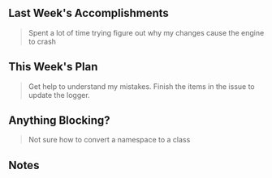 ## Last Week's Accomplishments
 
> Spent a lot of time trying figure out why my changes cause the engine to crash

## This Week's Plan

> Get help to understand my mistakes. Finish the items in the issue to update the logger.
> 

## Anything Blocking?

> Not sure how to convert a namespace to a class

## Notes

> 
